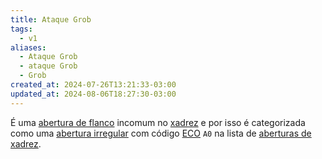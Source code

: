 ```yaml
---
title: Ataque Grob
tags:
  - v1
aliases:
  - Ataque Grob
  - ataque Grob
  - Grob
created_at: 2024-07-26T13:21:33-03:00
updated_at: 2024-08-06T18:27:30-03:00
---
```


É uma [abertura de flanco](../../../../rascunhos/2024/07/2024-07-06-Aberturas_de_flanco.md) incomum no [xadrez](../../../../sementes/2024/07/2024-07-06-Xadrez.md) e por isso é categorizada como uma [abertura irregular](../../../../sementes/2024/07/2024-07-06-Aberturas_irregulares.md) com código [ECO](../../../../sementes/2024/07/2024-07-07-Encyclopaedia_of_Chess_Openings.md) `A0` na lista de [aberturas de xadrez](../../../../rascunhos/2024/07/2024-07-06-Aberturas_de_xadrez.md).